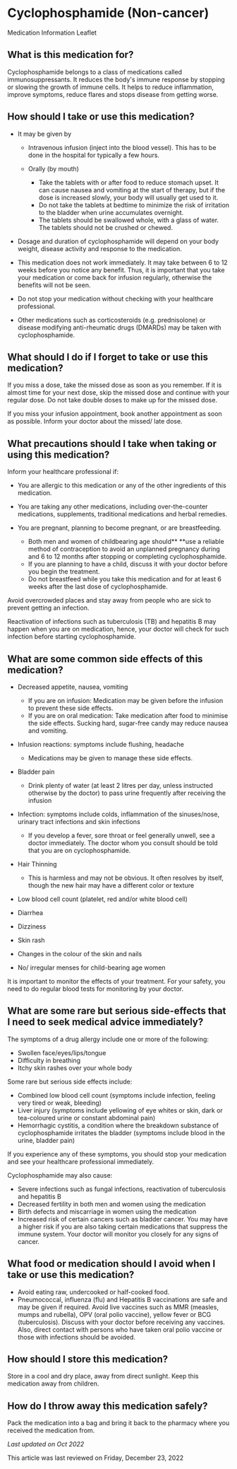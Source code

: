 # Cyclophosphamide (Non-cancer)

Medication Information Leaflet

What is this medication for?
----------------------------

Cyclophosphamide belongs to a class of medications called immunosuppressants. It reduces the body's immune response by stopping or slowing the growth of immune cells. It helps to reduce inflammation, improve symptoms, reduce flares and stops disease from getting worse.

How should I take or use this medication?
-----------------------------------------

* It may be given by

  + Intravenous infusion (inject into the blood vessel). This has to be done in the hospital for typically a few hours.
  + Orally (by mouth)

    - Take the tablets with or after food to reduce stomach upset. It can cause nausea and vomiting at the start of therapy, but if the dose is increased slowly, your body will usually get used to it.
    - Do not take the tablets at bedtime to minimize the risk of irritation to the bladder when urine accumulates overnight.
    - The tablets should be swallowed whole, with a glass of water. The tablets should not be crushed or chewed.
* Dosage and duration of cyclophosphamide will depend on your body weight, disease activity and response to the medication.
* This medication does not work immediately. It may take between 6 to 12 weeks before you notice any benefit. Thus, it is important that you take your medication or come back for infusion regularly, otherwise the benefits will not be seen.
* Do not stop your medication without checking with your healthcare professional.
* Other medications such as corticosteroids (e.g. prednisolone) or disease modifying anti-rheumatic drugs (DMARDs) may be taken with cyclophosphamide.

What should I do if I forget to take or use this medication?
------------------------------------------------------------

If you miss a dose, take the missed dose as soon as you remember. If it is almost time for your next dose, skip the missed dose and continue with your regular dose. Do not take double doses to make up for the missed dose.

If you miss your infusion appointment, book another appointment as soon as possible. Inform your doctor about the missed/ late dose.

What precautions should I take when taking or using this medication?
--------------------------------------------------------------------

Inform your healthcare professional if:

* You are allergic to this medication or any of the other ingredients of this medication.
* You are taking any other medications, including over-the-counter medications, supplements, traditional medications and herbal remedies.
* You are pregnant, planning to become pregnant, or are breastfeeding.

  + Both men and women of childbearing age should\*\* \*\*use a reliable method of contraception to avoid an unplanned pregnancy during and 6 to 12 months after stopping or completing cyclophosphamide.
  + If you are planning to have a child, discuss it with your doctor before you begin the treatment.
  + Do not breastfeed while you take this medication and for at least 6 weeks after the last dose of cyclophosphamide.

Avoid overcrowded places and stay away from people who are sick to prevent getting an infection.

Reactivation of infections such as tuberculosis (TB) and hepatitis B may happen when you are on medication, hence, your doctor will check for such infection before starting cyclophosphamide.

What are some common side effects of this medication?
-----------------------------------------------------

* Decreased appetite, nausea, vomiting

  + If you are on infusion: Medication may be given before the infusion to prevent these side effects.
  + If you are on oral medication: Take medication after food to minimise the side effects. Sucking hard, sugar-free candy may reduce nausea and vomiting.
* Infusion reactions: symptoms include flushing, headache

  + Medications may be given to manage these side effects.
* Bladder pain

  + Drink plenty of water (at least 2 litres per day, unless instructed otherwise by the doctor) to pass urine frequently after receiving the infusion
* Infection: symptoms include colds, inflammation of the sinuses/nose, urinary tract infections and skin infections

  + If you develop a fever, sore throat or feel generally unwell, see a doctor immediately. The doctor whom you consult should be told that you are on cyclophosphamide.
* Hair Thinning

  + This is harmless and may not be obvious. It often resolves by itself, though the new hair may have a different color or texture
* Low blood cell count (platelet, red and/or white blood cell)
* Diarrhea
* Dizziness
* Skin rash
* Changes in the colour of the skin and nails
* No/ irregular menses for child-bearing age women

It is important to monitor the effects of your treatment. For your safety, you need to do regular blood tests for monitoring by your doctor.

What are some rare but serious side-effects that I need to seek medical advice immediately?
-------------------------------------------------------------------------------------------

The symptoms of a drug allergy include one or more of the following:

* Swollen face/eyes/lips/tongue
* Difficulty in breathing
* Itchy skin rashes over your whole body

Some rare but serious side effects include:

* Combined low blood cell count (symptoms include infection, feeling very tired or weak, bleeding)
* Liver injury (symptoms include yellowing of eye whites or skin, dark or tea-coloured urine or constant abdominal pain)
* Hemorrhagic cystitis, a condition where the breakdown substance of cyclophosphamide irritates the bladder (symptoms include blood in the urine, bladder pain)

If you experience any of these symptoms, you should stop your medication and see your healthcare professional immediately.

Cyclophosphamide may also cause:

* Severe infections such as fungal infections, reactivation of tuberculosis and hepatitis B
* Decreased fertility in both men and women using the medication
* Birth defects and miscarriage in women using the medication
* Increased risk of certain cancers such as bladder cancer. You may have a higher risk if you are also taking certain medications that suppress the immune system. Your doctor will monitor you closely for any signs of cancer.

What food or medication should I avoid when I take or use this medication?
--------------------------------------------------------------------------

* Avoid eating raw, undercooked or half-cooked food.
* Pneumococcal, influenza (flu) and Hepatitis B vaccinations are safe and may be given if required. Avoid live vaccines such as MMR (measles, mumps and rubella), OPV (oral polio vaccine), yellow fever or BCG (tuberculosis). Discuss with your doctor before receiving any vaccines. Also, direct contact with persons who have taken oral polio vaccine or those with infections should be avoided.

How should I store this medication?
-----------------------------------

Store in a cool and dry place, away from direct sunlight. Keep this medication away from children.

How do I throw away this medication safely?
-------------------------------------------

Pack the medication into a bag and bring it back to the pharmacy where you received the medication from.

*Last updated on Oct 2022*

This article was last reviewed on
Friday, December 23, 2022